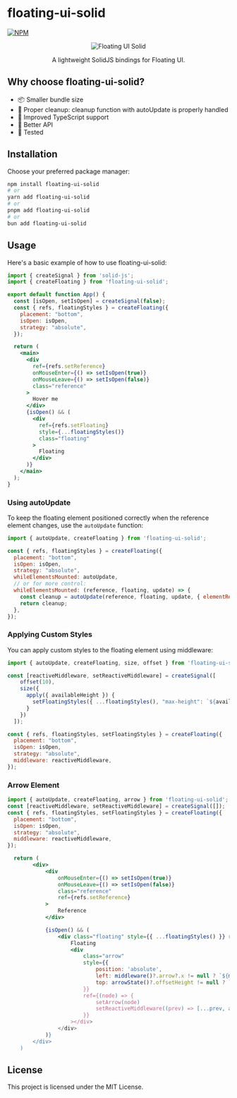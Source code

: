 # floating-ui-solid

[![NPM](https://img.shields.io/npm/v/floating-ui-solid)](https://www.npmjs.com/package/floating-ui-solid)
<p align="center">
  <img src="https://i.imgur.com/l8VYgtb.png" alt="Floating UI Solid">
<p>

<p align="center">
A lightweight SolidJS bindings for Floating UI.
<p>

## Why choose floating-ui-solid?

- 📦 Smaller bundle size
- 🧹 Proper cleanup: cleanup function with autoUpdate is properly handled
- 💪 Improved TypeScript support
- 🤖 Better API
- 🧐 Tested

## Installation

Choose your preferred package manager:

```bash
npm install floating-ui-solid
# or
yarn add floating-ui-solid
# or
pnpm add floating-ui-solid
# or
bun add floating-ui-solid
```

## Usage

Here's a basic example of how to use floating-ui-solid:

```jsx
import { createSignal } from 'solid-js';
import { createFloating } from 'floating-ui-solid';

export default function App() {
  const [isOpen, setIsOpen] = createSignal(false);
  const { refs, floatingStyles } = createFloating({
    placement: "bottom",
    isOpen: isOpen,
    strategy: "absolute",
  });

  return (
    <main>
      <div
        ref={refs.setReference}
        onMouseEnter={() => setIsOpen(true)}
        onMouseLeave={() => setIsOpen(false)}
        class="reference"
      >
        Hover me
      </div>
      {isOpen() && (
        <div
          ref={refs.setFloating}
          style={...floatingStyles()}
          class="floating"
        >
          Floating
        </div>
      )}
    </main>
  );
}
```

### Using autoUpdate

To keep the floating element positioned correctly when the reference element changes, use the `autoUpdate` function:

```jsx
import { autoUpdate, createFloating } from 'floating-ui-solid';

const { refs, floatingStyles } = createFloating({
  placement: "bottom",
  isOpen: isOpen,
  strategy: "absolute",
  whileElementsMounted: autoUpdate,
  // or for more control:
  whileElementsMounted: (reference, floating, update) => {
    const cleanup = autoUpdate(reference, floating, update, { elementResize: true });
    return cleanup;
  },
});
```

### Applying Custom Styles

You can apply custom styles to the floating element using middleware:

```jsx
import { autoUpdate, createFloating, size, offset } from 'floating-ui-solid';

const [reactiveMiddleware, setReactiveMiddleware] = createSignal([
    offset(10),
    size({
      apply({ availableHeight }) {
        setFloatingStyles({ ...floatingStyles(), "max-height": `${availableHeight}px` });
      }
    })
  ]);

const { refs, floatingStyles, setFloatingStyles } = createFloating({
  placement: "bottom",
  isOpen: isOpen,
  strategy: "absolute",
  middleware: reactiveMiddleware,
});
```
### Arrow Element

```jsx
import { autoUpdate, createFloating, arrow } from 'floating-ui-solid';
const [reactiveMiddleware, setReactiveMiddleware] = createSignal([]);
const { refs, floatingStyles, setFloatingStyles } = createFloating({
  placement: "bottom",
  isOpen: isOpen,
  strategy: "absolute",
  middleware: reactiveMiddleware,
});

  return (
        <div>
            <div
                onMouseEnter={() => setIsOpen(true)}
                onMouseLeave={() => setIsOpen(false)}
                class="reference"
                ref={refs.setReference}
            >
                Reference
            </div>

            {isOpen() && (
                <div class="floating" style={{ ...floatingStyles() }} ref={refs.setFloating}>
                    Floating
                    <div
                        class="arrow"
                        style={{
                            position: 'absolute',
                            left: middleware()?.arrow?.x != null ? `${middleware().arrow?.x}px` : '',
                            top: arrowState()?.offsetHeight != null ? `${-arrowState()?.offsetHeight! / 2}px` : '',
                        }}
                        ref={(node) => {
                            setArrow(node)
                            setReactiveMiddleware((prev) => [...prev, arrow({ element: node })]); // set it once it's ready
                        }}
                    ></div>
                </div>
            )}
        </div>
    )
```
## License

This project is licensed under the MIT License.